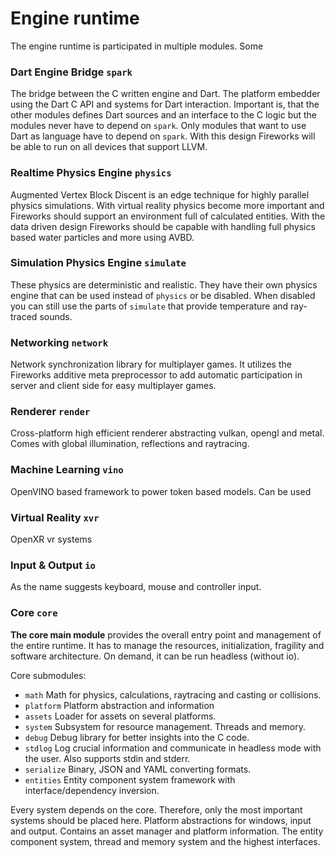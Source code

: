 # Engine runtime
The engine runtime is participated in multiple modules.
Some 

### Dart Engine Bridge ``spark`` 
The bridge between the C written engine and Dart. The platform embedder using the Dart C API and systems for Dart interaction.
Important is, that the other modules defines Dart sources and an interface to the C logic but 
the modules never have to depend on ``spark``. Only modules that want to use Dart as language have to depend on ``spark``. 
With this design Fireworks will be able to run on all devices that support LLVM.
### Realtime Physics Engine ``physics``
Augmented Vertex Block Discent is an edge technique for highly parallel physics simulations. With virtual reality physics become more important
and Fireworks should support an environment full of calculated entities.
With the data driven design Fireworks should be capable with handling full physics based water particles and more using AVBD.
### Simulation Physics Engine ``simulate``
These physics are deterministic and realistic. They have their own physics engine that can be used instead of ``physics`` or be disabled.
When disabled you can still use the parts of ``simulate`` that provide temperature and ray-traced sounds.
### Networking ``network``
Network synchronization library for multiplayer games. It utilizes the Fireworks additive meta preprocessor to add automatic participation in
server and client side for easy multiplayer games.
### Renderer ``render`` 
Cross-platform high efficient renderer abstracting vulkan, opengl and metal.
Comes with global illumination, reflections and raytracing.
### Machine Learning ``vino`` 
OpenVINO based framework to power token based models. Can be used 
### Virtual Reality ``xvr``
OpenXR vr systems
### Input & Output ``io``
As the name suggests keyboard, mouse and controller input.
### Core ``core``
**The core main module** provides the overall entry point and management of the
entire runtime. It has to manage the resources, initialization, fragility and software architecture. On demand, it can be run
headless (without io).

Core submodules:
* ``math`` Math for physics, calculations, raytracing and casting or collisions.
* ``platform`` Platform abstraction and information
* ``assets`` Loader for assets on several platforms.
* ``system`` Subsystem for resource management. Threads and memory.
* ``debug`` Debug library for better insights into the C code.
* ``stdlog`` Log crucial information and communicate in headless mode with the user. Also supports stdin and stderr.
* ``serialize`` Binary, JSON and YAML converting formats.
* ``entities`` Entity component system framework with interface/dependency inversion.

Every system depends on the core. Therefore, only the most important systems should be placed here.
Platform abstractions for windows, input and output. Contains an asset manager and platform information.
The entity component system, thread and memory system and the highest interfaces.